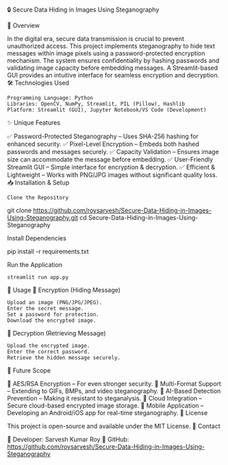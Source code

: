 🔒 Secure Data Hiding in Images Using Steganography


📌 Overview

In the digital era, secure data transmission is crucial to prevent unauthorized access. This project implements steganography to hide text messages within image pixels using a password-protected encryption mechanism. The system ensures confidentiality by hashing passwords and validating image capacity before embedding messages. A Streamlit-based GUI provides an intuitive interface for seamless encryption and decryption.
🛠️ Technologies Used

    Programming Language: Python
    Libraries: OpenCV, NumPy, Streamlit, PIL (Pillow), Hashlib
    Platform: Streamlit (GUI), Jupyter Notebook/VS Code (Development)

✨ Unique Features

✅ Password-Protected Steganography – Uses SHA-256 hashing for enhanced security.
✅ Pixel-Level Encryption – Embeds both hashed passwords and messages securely.
✅ Capacity Validation – Ensures image size can accommodate the message before embedding.
✅ User-Friendly Streamlit GUI – Simple interface for encryption & decryption.
✅ Efficient & Lightweight – Works with PNG/JPG images without significant quality loss.
📥 Installation & Setup

    Clone the Repository

git clone https://github.com/roysarvesh/Secure-Data-Hiding-in-Images-Using-Steganography.git
cd Secure-Data-Hiding-in-Images-Using-Steganography

Install Dependencies

pip install -r requirements.txt

Run the Application

    streamlit run app.py

📌 Usage
🔹 Encryption (Hiding Message)

    Upload an image (PNG/JPG/JPEG).
    Enter the secret message.
    Set a password for protection.
    Download the encrypted image.

🔹 Decryption (Retrieving Message)

    Upload the encrypted image.
    Enter the correct password.
    Retrieve the hidden message securely.

🚀 Future Scope

🔹 AES/RSA Encryption – For even stronger security.
🔹 Multi-Format Support – Extending to GIFs, BMPs, and video steganography.
🔹 AI-Based Detection Prevention – Making it resistant to steganalysis.
🔹 Cloud Integration – Secure cloud-based encrypted image storage.
🔹 Mobile Application – Developing an Android/iOS app for real-time steganography.
📜 License

This project is open-source and available under the MIT License.
📩 Contact

📌 Developer: Sarvesh Kumar Roy
📌 GitHub: https://github.com/roysarvesh/Secure-Data-Hiding-in-Images-Using-Steganography
